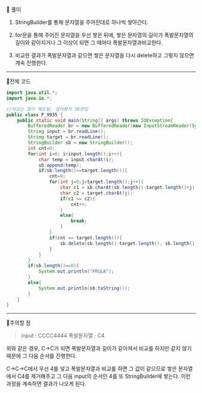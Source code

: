🧩 풀이
1. StringBuilder를 통해 문자열을 주어진대로 하나씩 쌓아간다.

2. for문을 통해 주어진 문자열을 우선 쌓은 뒤에, 쌓은 문자열의 길이가 폭발문자열의 길이와 같아지거나 그 이상이 되면 그 때마다 폭발문자열과비교한다.

3. 비교한 결과가 폭발문자열과 같으면 쌓은 문자열을 다시 delete하고 그렇지 않으면 계속 진행한다.

---

🧩전체 코드
```java
import java.util.*;
import java.io.*;

//비교는 많이 해도됨, 많아봤자 36번임
public class P_9935 {
    public static void main(String[] args) throws IOException{
        BufferedReader br = new BufferedReader(new InputStreamReader(System.in));
        String input = br.readLine();
        String target = br.readLine();
        StringBuilder sb = new StringBuilder();
        int cnt=0;
        for(int i=0; i<input.length();i++){
            char temp = input.charAt(i);
            sb.append(temp);
            if(sb.length()>=target.length()){
                cnt=0;
                for(int j=0;j<target.length();j++){
                    char c1 = sb.charAt(sb.length()-target.length()+j);
                    char c2 = target.charAt(j);
                    if(c1 == c2){
                        cnt++;
                    }
                    else{
                        break;
                    }
                }
                if(cnt == target.length()){
                    sb.delete(sb.length()-target.length(), sb.length());
                }
            }
        }
        if(sb.length()==0){
            System.out.println("FRULA");
        }
        else{
            System.out.println(sb.toString());
        }
    }
}
```

---

🧩주의할 점
> input : CCCC4444
폭발문자열 : C4

위와 같은 경우, C->C가 되면 폭발문자열과 길이가 같아져서 비교를 하지만 같지 않기 때문에 그 다음 순서를 진행한다.

C->C->C에서 우선 4를 넣고 폭발문자열과 비교를 하면 그 값이 같으므로 쌓은 문자열에서 C4를 제거해주고 그 다음 input의 순서인 4를 또 StringBuilder에 쌓는다. 이런 과정을 계속하면 결과가 나오게 된다.

